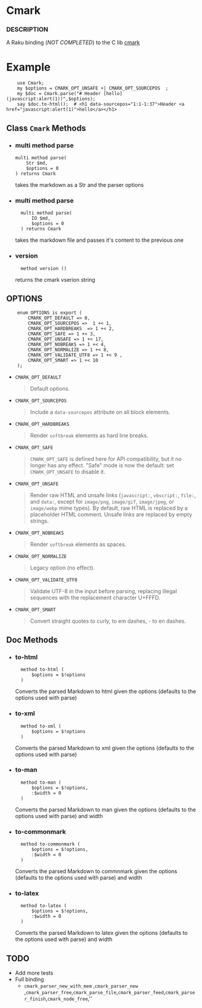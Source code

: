 # Cmark



### DESCRIPTION

A Raku binding (*NOT COMPLETED*) to the C lib [cmark](https://github.com/commonmark/cmark)

# Example

``` perl6
    use Cmark;
    my $options = CMARK_OPT_UNSAFE +| CMARK_OPT_SOURCEPOS  ;
    my $doc = Cmark.parse("# Header [hello](javascript:alert(1))",$options);
    say $doc.to-html();  # <h1 data-sourcepos="1:1-1:37">Header <a href="javascript:alert(1)">hello</a></h1>
```

## Class `Cmark` Methods

* ### multi method parse

    ```perl6
    multi method parse(
        Str $md,
        $options = 0
    ) returns Cmark
    ```
    
    takes the markdown as a Str and the parser options 
* ### multi method parse
    
    ```perl6
      multi method parse(
          IO $md,
          $options = 0
      ) returns Cmark
    ```
    takes the markdown file and passes it's content to the previous one

* ### version
    ```perl6
      method version ()
    ```
    returns the cmark vserion string
    
## OPTIONS

```perl6
    enum OPTIONS is export (
        CMARK_OPT_DEFAULT => 0,
        CMARK_OPT_SOURCEPOS =>  1 +< 1,
        CMARK_OPT_HARDBREAKS  => 1 +< 2,
        CMARK_OPT_SAFE => 1 +< 3,
        CMARK_OPT_UNSAFE => 1 +< 17,
        CMARK_OPT_NOBREAKS => 1 +< 4,
        CMARK_OPT_NORMALIZE => 1 +< 8,
        CMARK_OPT_VALIDATE_UTF8 => 1 +< 9 ,
        CMARK_OPT_SMART => 1 +< 10
    );
```
* `CMARK_OPT_DEFAULT`    
    > Default options. 
* `CMARK_OPT_SOURCEPOS`
    > Include a `data-sourcepos` attribute on all block elements. 
* `CMARK_OPT_HARDBREAKS`
    > Render `softbreak` elements as hard line breaks. 
* `CMARK_OPT_SAFE`
    > `CMARK_OPT_SAFE` is defined here for API compatibility, but it no longer has any effect. "Safe" mode is now the default: set `CMARK_OPT_UNSAFE` to disable it. 
* `CMARK_OPT_UNSAFE`
    > Render raw HTML and unsafe links (`javascript:`, `vbscript:`, `file:`, and `data:`, except for `image/png`, `image/gif`, `image/jpeg`, or `image/webp` mime types). By default, raw HTML is replaced by a placeholder HTML comment. Unsafe links are replaced by empty strings. 
* `CMARK_OPT_NOBREAKS`
    > Render `softbreak` elements as spaces. 
* `CMARK_OPT_NORMALIZE`
    > Legacy option (no effect). 
* `CMARK_OPT_VALIDATE_UTF8`
    > Validate UTF-8 in the input before parsing, replacing illegal sequences with the replacement character U+FFFD. 
* `CMARK_OPT_SMART`
    > Convert straight quotes to curly, to em dashes, - to en dashes. 
    
## Doc Methods   

* ### to-html
    ```perl6
      method to-html (
          $options = $!options
      )
    ```
    Converts the parsed Markdown to html given the options (defaults to the options used with parse)

* ### to-xml
    ```perl6
      method to-xml (
          $options = $!options
      )
    ```
    Converts the parsed Markdown to xml given the options (defaults to the options used with parse)

* ### to-man
    ```perl6
      method to-man (
          $options = $!options,
          :$width = 0
      )
    ```
    Converts the parsed Markdown to man given the options (defaults to the options used with parse) and width

* ### to-commonmark
    ```perl6
      method to-commonmark (
          $options = $!options,
          :$width = 0
      )
    ```
    Converts the parsed Markdown to commnmark given the options (defaults to the options used with parse)  and width
* ### to-latex
    ```perl6
      method to-latex (
          $options = $!options,
          :$width = 0
      )
    ```
    Converts the parsed Markdown to latex given the options (defaults to the options used with parse)  and width


## TODO 
* Add more tests
* Full binding 
    * `cmark_parser_new_with_mem` ,`cmark_parser_new` ,`cmark_parser_free`,`cmark_parse_file`,`cmark_parser_feed`,`cmark_parser_finish`,`cmark_node_free`,''